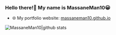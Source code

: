 ### Hello there!👋 My name is MassaneMan10😀


-  🌐 My portfolio website: [massaneman10.github.io](massaneman10.github.io)


![MassaneMan10|github stats](https://github-readme-stats.vercel.app/api?username=MassaneMan10&show_icons=true)
